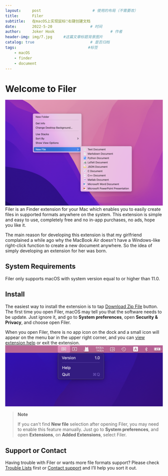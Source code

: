 ```yaml
---
layout:     post                       # 使用的布局（不需要改）
title:      Filer
subtitle:   在macOS上实现鼠标🖱️右键创建文档
date:       2022-5-20                 # 时间
author:     Joker Hook                         # 作者
header-img: img/7.jpg     #这篇文章标题背景图片
catalog: true                         # 是否归档
tags:                                #标签
    - macOS
    - finder
    - document
---
```




# Welcome to Filer
![](https://github.com/HuangRunHua/FilerApp/raw/main/intro.png)
Filer is an Finder extension for your Mac which enables you to easily create files in supported formats anywhere on the system. This extension is simple and easy to use, completely free and no in-app purchases, no ads, hope you like it.

The main reason for developing this extension is that my girlfriend complained a while ago why the MacBook Air doesn't have a Windows-like right-click function to create a new document anywhere. So the idea of simply developing an extension for her was born.

## System Requirements
Filer only supports macOS with system version equal to or higher than 11.0.

## Install
The easiest way to install the extension is to tap [Download Zip File](https://github.com/HuangRunHua/FilerApp/releases/download/v1.0/Filer.app.zip) button. The first time you open Filer, macOS may tell you that the software needs to be update. Just ignore it, and go to **System preferences**, open **Security & Privacy**, and choose open Filer.

When you open Filer, there is no app icon on the dock and a small icon will appear on the menu bar in the upper right corner, and you can [view extension help](https://github.com/HuangRunHua/FilerApp) or exit the extension.
![](https://github.com/HuangRunHua/FilerApp/raw/main/menu.png)

> **Note**
>
> If you can't find **New file** selection after opening Filer, you may need to enable this feature manually. Just go to **System preferences**, and open **Extensions**, on **Added Extensions**, select Filer.

## Support or Contact
Having trouble with Filer or wants more file formats support? Please check [Trouble Lists](https://github.com/HuangRunHua/FilerApp/blob/main/trouble.md) first or [Contact support](https://twitter.com/ThisFilerApp?s=20&t=yr4k4kQU_6fIYADIZX3v6Q) and I’ll help you sort it out.
